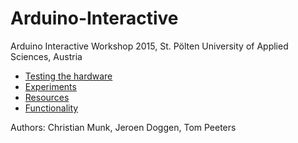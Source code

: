# Arduino-Interactive
Arduino Interactive Workshop 2015, St. Pölten University of Applied Sciences, Austria

 * [Testing the hardware](https://github.com/jeroendoggen/Arduino-Interactive/tree/master/Testing)
 * [Experiments](https://github.com/jeroendoggen/Arduino-Interactive/tree/master/Experiments)
 * [Resources](https://github.com/jeroendoggen/Arduino-Interactive/tree/master/Resources)
 * [Functionality](https://github.com/jeroendoggen/Arduino-Interactive/tree/master/Functionality)

Authors: Christian Munk, Jeroen Doggen, Tom Peeters
